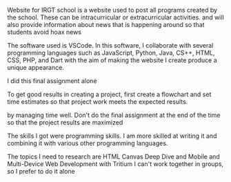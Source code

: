 Website for IRGT school is a website used to post all programs created by the school. These can be intracurricular or extracurricular activities. and will also provide information about news that is happening around so that students avoid hoax news

The software used is VSCode. In this software, I collaborate with several programming languages ​​such as JavaScript, Python, Java, CS++, HTML, CSS, PHP, and Dart with the aim of making the website I create produce a unique appearance.

I did this final assignment alone

To get good results in creating a project, first create a flowchart and set time estimates so that project work meets the expected results.

by managing time well. Don't do the final assignment at the end of the time so that the project results are maximized

The skills I got were programming skills. I am more skilled at writing it and combining it with various other programming languages.

The topics I need to research are HTML Canvas Deep Dive and Mobile and Multi-Device Web Development with Tritium I can't work together in groups, so I prefer to do it alone